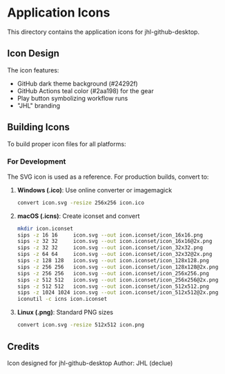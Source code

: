 # Application Icons

This directory contains the application icons for jhl-github-desktop.

## Icon Design

The icon features:
- GitHub dark theme background (#24292f)
- GitHub Actions teal color (#2aa198) for the gear
- Play button symbolizing workflow runs
- "JHL" branding

## Building Icons

To build proper icon files for all platforms:

### For Development
The SVG icon is used as a reference. For production builds, convert to:

1. **Windows (.ico)**: Use online converter or imagemagick
   ```bash
   convert icon.svg -resize 256x256 icon.ico
   ```

2. **macOS (.icns)**: Create iconset and convert
   ```bash
   mkdir icon.iconset
   sips -z 16 16     icon.svg --out icon.iconset/icon_16x16.png
   sips -z 32 32     icon.svg --out icon.iconset/icon_16x16@2x.png
   sips -z 32 32     icon.svg --out icon.iconset/icon_32x32.png
   sips -z 64 64     icon.svg --out icon.iconset/icon_32x32@2x.png
   sips -z 128 128   icon.svg --out icon.iconset/icon_128x128.png
   sips -z 256 256   icon.svg --out icon.iconset/icon_128x128@2x.png
   sips -z 256 256   icon.svg --out icon.iconset/icon_256x256.png
   sips -z 512 512   icon.svg --out icon.iconset/icon_256x256@2x.png
   sips -z 512 512   icon.svg --out icon.iconset/icon_512x512.png
   sips -z 1024 1024 icon.svg --out icon.iconset/icon_512x512@2x.png
   iconutil -c icns icon.iconset
   ```

3. **Linux (.png)**: Standard PNG sizes
   ```bash
   convert icon.svg -resize 512x512 icon.png
   ```

## Credits

Icon designed for jhl-github-desktop
Author: JHL (declue)
